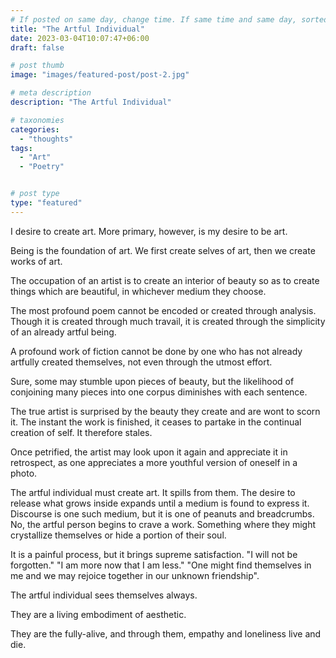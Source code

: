 ```yaml
---
# If posted on same day, change time. If same time and same day, sorted by title (alphabetically and numerically)
title: "The Artful Individual"
date: 2023-03-04T10:07:47+06:00
draft: false

# post thumb
image: "images/featured-post/post-2.jpg"

# meta description
description: "The Artful Individual"

# taxonomies
categories: 
  - "thoughts"
tags:
  - "Art"
  - "Poetry"


# post type
type: "featured"
---
```


I desire to create art. More primary, however, is my desire to be art.

Being is the foundation of art. We first create selves of art, then we create works of art.

The occupation of an artist is to create an interior of beauty so as to create things which are beautiful, in whichever medium they choose.

The most profound poem cannot be encoded or created through analysis. Though it is created through much travail, it is created through the simplicity of an already artful being.

A profound work of fiction cannot be done by one who has not already artfully created themselves, not even through the utmost effort.

Sure, some may stumble upon pieces of beauty, but the likelihood of conjoining many pieces into one corpus diminishes with each sentence.

The true artist is surprised by the beauty they create and are wont to scorn it. The instant the work is finished, it ceases to partake in the continual creation of self. It therefore stales.

Once petrified, the artist may look upon it again and appreciate it in retrospect, as one appreciates a more youthful version of oneself in a photo.

The artful individual must create art. It spills from them. The desire to release what grows inside expands until a medium is found to express it. Discourse is one such medium, but it is one of peanuts and breadcrumbs. No, the artful person begins to crave a work. Something where they might crystallize themselves or hide a portion of their soul.

It is a painful process, but it brings supreme satisfaction. "I will not be forgotten." "I am more now that I am less." "One might find themselves in me and we may rejoice together in our unknown friendship".

The artful individual sees themselves always.

They are a living embodiment of aesthetic.

They are the fully-alive, and through them, empathy and loneliness live and die.
